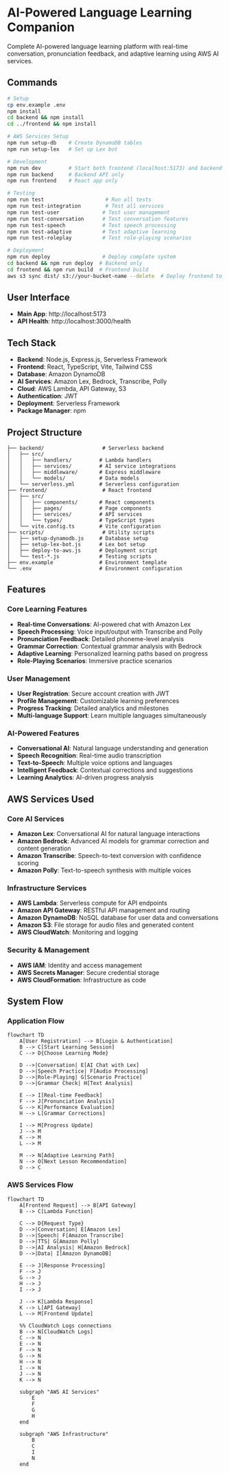 # AI-Powered Language Learning Companion

Complete AI-powered language learning platform with real-time conversation, pronunciation feedback, and adaptive learning using AWS AI services.

## Commands
```bash
# Setup
cp env.example .env
npm install
cd backend && npm install
cd ../frontend && npm install

# AWS Services Setup
npm run setup-db    # Create DynamoDB tables
npm run setup-lex   # Set up Lex bot

# Development
npm run dev         # Start both frontend (localhost:5173) and backend (localhost:3000)
npm run backend     # Backend API only
npm run frontend    # React app only

# Testing
npm run test                    # Run all tests
npm run test-integration        # Test all services
npm run test-user              # Test user management
npm run test-conversation      # Test conversation features
npm run test-speech            # Test speech processing
npm run test-adaptive          # Test adaptive learning
npm run test-roleplay          # Test role-playing scenarios

# Deployment
npm run deploy                 # Deploy complete system
cd backend && npm run deploy  # Backend only
cd frontend && npm run build  # Frontend build
aws s3 sync dist/ s3://your-bucket-name --delete  # Deploy frontend to S3
```

## User Interface
- **Main App**: http://localhost:5173
- **API Health**: http://localhost:3000/health

## Tech Stack
- **Backend**: Node.js, Express.js, Serverless Framework
- **Frontend**: React, TypeScript, Vite, Tailwind CSS
- **Database**: Amazon DynamoDB
- **AI Services**: Amazon Lex, Bedrock, Transcribe, Polly
- **Cloud**: AWS Lambda, API Gateway, S3
- **Authentication**: JWT
- **Deployment**: Serverless Framework
- **Package Manager**: npm

## Project Structure
```
├── backend/                   # Serverless backend
│   ├── src/
│   │   ├── handlers/         # Lambda handlers
│   │   ├── services/         # AI service integrations
│   │   ├── middleware/       # Express middleware
│   │   └── models/           # Data models
│   └── serverless.yml        # Serverless configuration
├── frontend/                  # React frontend
│   ├── src/
│   │   ├── components/       # React components
│   │   ├── pages/            # Page components
│   │   ├── services/         # API services
│   │   └── types/            # TypeScript types
│   └── vite.config.ts        # Vite configuration
├── scripts/                   # Utility scripts
│   ├── setup-dynamodb.js     # Database setup
│   ├── setup-lex-bot.js      # Lex bot setup
│   ├── deploy-to-aws.js      # Deployment script
│   └── test-*.js             # Testing scripts
├── env.example               # Environment template
└── .env                      # Environment configuration
```

## Features

### Core Learning Features
- **Real-time Conversations**: AI-powered chat with Amazon Lex
- **Speech Processing**: Voice input/output with Transcribe and Polly
- **Pronunciation Feedback**: Detailed phoneme-level analysis
- **Grammar Correction**: Contextual grammar analysis with Bedrock
- **Adaptive Learning**: Personalized learning paths based on progress
- **Role-Playing Scenarios**: Immersive practice scenarios

### User Management
- **User Registration**: Secure account creation with JWT
- **Profile Management**: Customizable learning preferences
- **Progress Tracking**: Detailed analytics and milestones
- **Multi-language Support**: Learn multiple languages simultaneously

### AI-Powered Features
- **Conversational AI**: Natural language understanding and generation
- **Speech Recognition**: Real-time audio transcription
- **Text-to-Speech**: Multiple voice options and languages
- **Intelligent Feedback**: Contextual corrections and suggestions
- **Learning Analytics**: AI-driven progress analysis

## AWS Services Used

### Core AI Services
- **Amazon Lex**: Conversational AI for natural language interactions
- **Amazon Bedrock**: Advanced AI models for grammar correction and content generation
- **Amazon Transcribe**: Speech-to-text conversion with confidence scoring
- **Amazon Polly**: Text-to-speech synthesis with multiple voices

### Infrastructure Services
- **AWS Lambda**: Serverless compute for API endpoints
- **Amazon API Gateway**: RESTful API management and routing
- **Amazon DynamoDB**: NoSQL database for user data and conversations
- **Amazon S3**: File storage for audio files and generated content
- **AWS CloudWatch**: Monitoring and logging

### Security & Management
- **AWS IAM**: Identity and access management
- **AWS Secrets Manager**: Secure credential storage
- **AWS CloudFormation**: Infrastructure as code

## System Flow

### Application Flow
```mermaid
flowchart TD
    A[User Registration] --> B[Login & Authentication]
    B --> C[Start Learning Session]
    C --> D{Choose Learning Mode}
    
    D -->|Conversation| E[AI Chat with Lex]
    D -->|Speech Practice| F[Audio Processing]
    D -->|Role-Playing| G[Scenario Practice]
    D -->|Grammar Check| H[Text Analysis]
    
    E --> I[Real-time Feedback]
    F --> J[Pronunciation Analysis]
    G --> K[Performance Evaluation]
    H --> L[Grammar Corrections]
    
    I --> M[Progress Update]
    J --> M
    K --> M
    L --> M
    
    M --> N[Adaptive Learning Path]
    N --> O[Next Lesson Recommendation]
    O --> C
```

### AWS Services Flow
```mermaid
flowchart TD
    A[Frontend Request] --> B[API Gateway]
    B --> C[Lambda Function]
    
    C --> D{Request Type}
    D -->|Conversation| E[Amazon Lex]
    D -->|Speech| F[Amazon Transcribe]
    D -->|TTS| G[Amazon Polly]
    D -->|AI Analysis| H[Amazon Bedrock]
    D -->|Data| I[Amazon DynamoDB]
    
    E --> J[Response Processing]
    F --> J
    G --> J
    H --> J
    I --> J
    
    J --> K[Lambda Response]
    K --> L[API Gateway]
    L --> M[Frontend Update]
    
    %% CloudWatch Logs connections
    B --> N[CloudWatch Logs]
    C --> N
    E --> N
    F --> N
    G --> N
    H --> N
    I --> N
    J --> N
    K --> N
    
    subgraph "AWS AI Services"
        E
        F
        G
        H
    end
    
    subgraph "AWS Infrastructure"
        B
        C
        I
        N
    end
```
